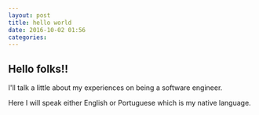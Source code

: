 ```yaml
---
layout: post
title: hello world
date: 2016-10-02 01:56
categories:
---
```


Hello folks!!
-------------

I'll talk a little about my experiences on being a software engineer.

Here I will speak either English or Portuguese which is my native language.
